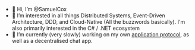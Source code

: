 - 👋 Hi, I’m @SamuelCox
- 👀 I’m interested in all things Distributed Systems, Event-Driven Architecture, DDD, and Cloud-Native (All the buzzwords basically). 
      I'm also primarily interested in the C# / .NET ecosystem
- 🌱 I’m currently (very slowly) working on my own [application protocol](https://github.com/SamuelCox/RDFP),
      as well as a decentralised chat app.

<!---
SamuelCox/SamuelCox is a ✨ special ✨ repository because its `README.md` (this file) appears on your GitHub profile.
You can click the Preview link to take a look at your changes.
--->

